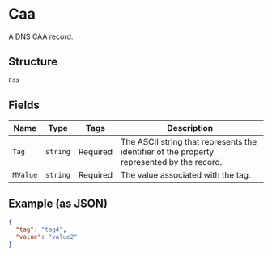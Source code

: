 
# Caa

A DNS CAA record.

## Structure

`Caa`

## Fields

| Name | Type | Tags | Description |
|  --- | --- | --- | --- |
| `Tag` | `string` | Required | The ASCII string that represents the identifier of the property represented by the record. |
| `MValue` | `string` | Required | The value associated with the tag. |

## Example (as JSON)

```json
{
  "tag": "tag4",
  "value": "value2"
}
```

